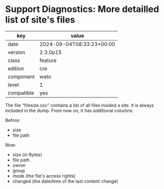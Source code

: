 [//]: # (werk v2)
# Support Diagnostics: More detailled list of site's files

key        | value
---------- | ---
date       | 2024-09-04T08:33:23+00:00
version    | 2.3.0p15
class      | feature
edition    | cre
component  | wato
level      | 1
compatible | yes

The file "filesize.csv" contains a list of all files insided a site. It is always included in the dump.
From now on, it has additional columns:

Before:
 * size
 * file path

Now:
 * size (in Bytes)
 * file path
 * owner
 * group
 * mode (the file's access rights)
 * changed (the date/time of the last content change)
